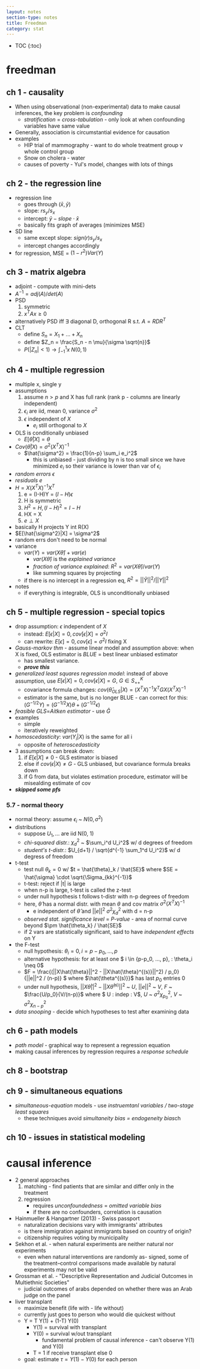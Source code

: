 ```yaml
---
layout: notes
section-type: notes
title: Freedman
category: stat
---
```

* TOC
{:toc}

# freedman
## ch 1 - causality
- When using observational (non-experimental) data to make causal inferences, the key problem is *confounding*
	- *stratification* = *cross-tabulation* - only look at when confounding variables have same value
- Generally, association is circumstantial evidence for causation
- examples
	- HIP trial of mammography - want to do whole treatment group v whole control group
	- Snow on cholera - water
	- causes of poverty - Yul's model, changes with lots of things

## ch 2 - the regression line
- regression line
	- goes through $(\bar{x}, \bar{y})$
	- slope: $r s_y / s_x$
	- intercept: $\bar{y} - slope \cdot \bar{x}$
	- basically fits graph of averages (minimizes MSE)
- SD line
	- same except slope: $sign(r) s_y / s_x$
	- intercept changes accordingly
- for regression, MSE = $(1-r^2) Var(Y)$

## ch 3 - matrix algebra
- adjoint - compute with mini-dets
- $A^{-1} = adj(A) / det(A)$
- PSD
	1. symmetric
	2. $x^TAx \geq 0$
- alternatively PSD iff $\exists$ diagonal D, orthogonal R s.t. $A=RDR^T$
- CLT
	- define $S_n = X_1 + ... + X_n$
	- define $Z_n = \frac{S_n - n \mu}{\sigma \sqrt{n}}$
	- $P(|Z_n| < 1) \to \int_{-1}^1 x ~ N(0, 1)$

## ch 4 - multiple regression
- multiple x, single y
- assumptions
	1. assume $n > p$ and X has full rank (rank p - columns are linearly independent)
	2. $\epsilon_i$ are iid, mean 0, variance $\sigma^2$
	3. $\epsilon$ independent of $X$
		- $e_i$ still orthogonal to $X$
- OLS is conditionally unbiased
	- $E[\hat{\theta} | X] = \theta$
- $Cov(\hat{\theta}|X) = \sigma^2 (X^TX)^{-1}$
	- $\hat{\sigma^2} = \frac{1}{n-p} \sum_i e_i^2$
		- this is unbiased - just dividing by n is too small since we have minimized $e_i$ so their variance is lower than var of $\epsilon_i$
- *random errors* $\epsilon$
- *residuals* $e$
- $H = X(X^TX)^{-1} X^T$
	1. e = (I-H)Y = $(I-H) \epsilon$
	2. H is symmetric
	3. $H^2 = H, (I-H)^2 = I-H$
	4. HX = X
	5. $e \perp X$
- basically H projects Y int R(X)
- $E[\hat{\sigma^2}|X] = \sigma^2$
- random errs don't need to be normal
- variance
	- $var(Y) = var(X \hat{\theta}) + var(e)$
		- $var(X \hat{\theta})$ is the *explained variance*
		- *fraction of variance explained*: $R^2 = var(X \hat{\theta}) / var(Y)$
		- like summing squares by projecting
	- if there is no intercept in a regression eq, $R^2 = ||\hat{Y}||^2 / ||Y||^2$
- notes
	- if everything is integrable, OLS is unconditionally unbiased
	
## ch 5 - multiple regression - special topics
- drop assumption: $\epsilon$ independent of $X$
	- instead: $E[\epsilon|X]=0, cov[\epsilon|X] = \sigma^2 I$
	- can rewrite: $E[\epsilon]=0, cov[\epsilon] = \sigma^2 I$ fixing X
- *Gauss-markov thm* - assume linear model and assumption above: when X is fixed, OLS estimator is *BLUE* = best linear unbiased estimator
	- has smallest variance.
	- ***prove this***
- *generalized least squares regression model*: instead of above assumption, use $E[\epsilon|X]=0, cov[\epsilon|X] = G, \: G \in S^K_{++}$
	- covariance formula changes: $cov(\hat{\theta}_{OLS}|X) = (X^TX)^{-1} X^TGX(X^TX)^{-1}$
	- estimator is the same, but is no longer BLUE - can correct for this:
		$(G^{-1/2}Y) = (G^{-1/2}X)\theta + (G^{-1/2}\epsilon)$
- *feasible GLS*=*Aitken estimator* - use $\hat{G}$
- examples
	- simple
	- iteratively reweighted
- *homoscedasticity*: $var(Y_i|X)$ is the same for all i
	- opposite of *heteroscedasticity*
- 3 assumptions can break down:
	1. if $E[\epsilon|X] \neq 0$ - GLS estimator is biased
	2. else if $cov(\epsilon|X) \neq G$ - GLS unbiased, but covariance formula breaks down
	3. if G from data, but violates estimation procedure, estimator will be misealding estimate of cov
- ***skipped some pfs***

### 5.7 - normal theory
- normal theory: assume $\epsilon_i$ ~ $N(0, \sigma^2)$
- distributions
	- suppose $U_1, ...$ are iid N(0, 1)
	- *chi-squared distr.*: $\chi_d^2$ ~ $\sum_i^d U_i^2$ w/ d degrees of freedom
	- *student's t-distr.*: $U_{d+1} / \sqrt{d^{-1} \sum_1^d U_i^2}$ w/ d degress of freedom
- t-test
	- test null $\theta_k=0$ w/ $t = \hat{\theta}_k / \hat{SE}$ where $SE = \hat{\sigma} \cdot \sqrt{\Sigma_{kk}^{-1}}$
	- t-test: reject if |t| is large
	- when n-p is large, t-test is called the z-test
	- under null hypothesis t follows t-distr with n-p degrees of freedom
	- here, $\hat{\theta}$ has a normal distr. with mean $\theta$ and cov matrix $\sigma^2 (X^TX)^{-1}$
		- e independent of $\hat{\theta}$ and $||e||^2 ~ \sigma^2 \chi^2_d$ with d = n-p
	- *observed stat. significance level* = *P-value* - area of normal curve beyond $\pm \hat{\theta_k} / \hat{SE}$
	- if 2 vars are statistically significant, said to have *independent effects* on Y
- the F-test
	- null hypothesis: $\theta_i = 0,  i=p-p_0, ..., p$
	- alternative hypothesis: for at least one $ i \in \{p-p_0, ..., p\}, \: \theta_i \neq 0$
	- $F = \frac{(||X\hat{\theta}||^2 - ||X\hat{\theta}^{(s)}||^2) / p_0}{||e||^2 / (n-p)} $ where $\hat{\theta^{(s)}}$ has last $p_0$ entries 0
	- under null hypothesis, $||X\hat{\theta}||^2 - ||X\hat{\theta}^{(s)}||^2$ ~ $U$, $||e||^2$ ~ $V$, $F$ ~ $\frac{U/p_0}{V/(n-p)}$ where $ U \: indep \: V$, $U$ ~ $\sigma^2 \chi^2_{p_0}$, $V$ ~ $\sigma^2 \chi_{n-p}^2$
- *data snooping* - decide which hypotheses to test after examining data

## ch 6 - path models
- *path model* - graphical way to represent a regression equation
- making causal inferences by regression requires a *response schedule*

## ch 8 - bootstrap

## ch 9 - simultaneous equations
- *simultaneous-equation* models - use *instruemtanl variables / two-stage least squares*
	- these techniques avoid *simultaneity bias = endogeneity bias*ch

## ch 10 - issues in statistical modeling

# causal inference
- 2 general approaches
	1. matching - find patients that are similar and differ only in the treatment
	2. regression
		- requires *unconfoundedness* = *omitted variable bias*
		- if there are no confounders, correlation is causation
- Hainmueller & Hangartner (2013) - Swiss passport
	- naturalization decisions vary with immigrants' attributes
	- is there immigration against immigrants based on country of origin?
	- citizenship requires voting by municipality
- Sekhon et al. - when natural experiments are neither natural nor experiments
	- even when natural interventions are randomly as- signed, some of the treatment–control comparisons made available by natural experiments may not be valid
- Grossman et al. - "Descriptive Representation and Judicial Outcomes in Multiethnic Societies"
	- judicial outcomes of arabs depended on whether there was an Arab judge on the panel
- liver transplant
	- maximize benefit (life with - life without)
	- currently just goes to person who would die quickest without
	- Y = T Y(1) + (1-T) Y(0)
		- Y(1) = survival with transplant
		- Y(0) = survival w/out transplant
			- fundamental problem of causal inference - can't observe Y(1) and Y(0)
		- T = 1 if receive transplant else 0
	- goal: estimate $\tau = Y(1) - Y(0)$ for each person